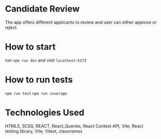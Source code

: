 # Candidate Review
The app offers different applicants to review and user can either approve or reject.

# How to start
run `npm run dev` and visit `localhost:5173`

# How to run tests
`npm run test`
`npm run coverage`

# Technologies Used
HTML5, SCSS, REACT, React_Queries, React Context API, Vite, React testing library, Vite, Vitest, classnames
